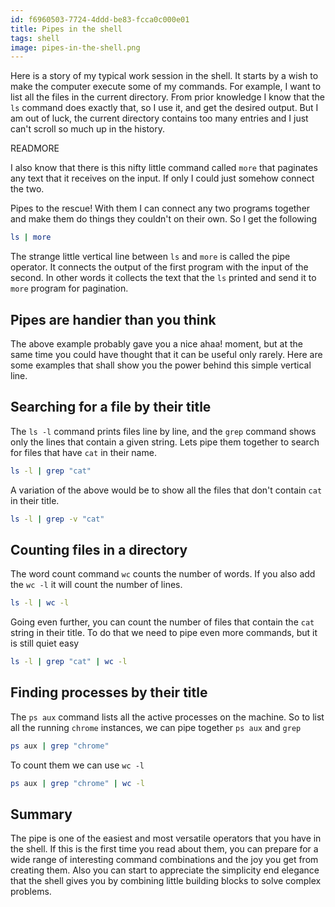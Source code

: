 ```yaml
---
id: f6960503-7724-4ddd-be83-fcca0c000e01
title: Pipes in the shell
tags: shell
image: pipes-in-the-shell.png
---
```


Here is a story of my typical work session in the shell. It starts by a wish to make the computer execute some of my commands. For example, I want to list all the files in the current directory. From prior knowledge I know that the `ls` command does exactly that, so I use it, and get the desired output. But I am out of luck, the current directory contains too many entries and I just can't scroll so much up in the history.

READMORE

I also know that there is this nifty little command called `more` that paginates any text that it receives on the input. If only I could just somehow connect the two.

Pipes to the rescue! With them I can connect any two programs together and make them do things they couldn't on their own. So I get the following

``` sh
ls | more
```

The strange little vertical line between `ls` and `more` is called the pipe operator. It connects the output of the first program with the input of the second. In other words it collects the text that the `ls` printed and send it to `more` program for pagination.

## Pipes are handier than you think

The above example probably gave you a nice ahaa! moment, but at the same time you could have thought that it can be useful only rarely. Here are some examples that shall show you the power behind this simple vertical line.

## Searching for a file by their title

The `ls -l` command prints files line by line, and the `grep` command shows only the lines that contain a given string. Lets pipe them together to search for files that have `cat` in their name.

``` sh
ls -l | grep "cat"
```

A variation of the above would be to show all the files that don't contain `cat` in their title.

``` sh
ls -l | grep -v "cat"
```

## Counting files in a directory

The word count command `wc`  counts the number of words. If you also add the `wc -l` it will count the number of lines.

``` sh
ls -l | wc -l
```

Going even further, you can count the number of files that contain the `cat` string in their title. To do that we need to pipe even more commands, but it is still quiet easy

``` sh
ls -l | grep "cat" | wc -l
```

## Finding processes by their title

The `ps aux` command lists all the active processes on the machine. So to list all the running `chrome` instances, we can pipe together `ps aux` and `grep`

``` sh
ps aux | grep "chrome"
```

To count them we can use `wc -l`

```sh
ps aux | grep "chrome" | wc -l
```

## Summary

The pipe is one of the easiest and most versatile operators that you have in the shell. If this is the first time you read about them, you can prepare for a wide range of interesting command combinations and the joy you get from creating them.
Also you can start to appreciate the simplicity end elegance that the shell gives you by combining little building blocks to solve complex problems.
